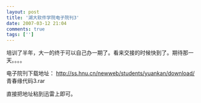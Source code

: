 ```yaml
---
layout: post
title: '湖大软件学院电子院刊3'
date: 2007-03-12 21:04
comments: true
tags: ['']
---
```


培训了半年，大一的终于可以自己办一期了。看来交接的时候快到了。期待那一天。。。。

电子院刊下载地址： [ http://ss.hnu.cn/newweb/students/yuankan/download/
](http://ss.hnu.cn/newweb/students/yuankan/download/) 青春缘代码3.rar

直接把地址粘到迅雷上即可。

